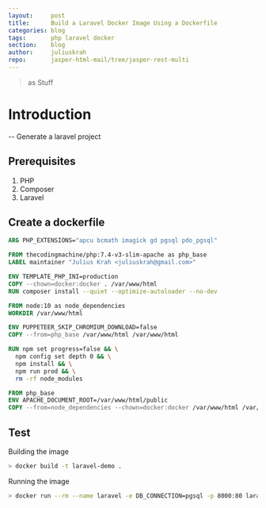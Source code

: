 ```yaml
---
layout:     post
title:      Build a Laravel Docker Image Using a Dockerfile
categories: blog
tags:       php laravel docker
section:    blog
author:     juliuskrah
repo:       jasper-html-mail/tree/jasper-rest-multi
---
```


> as Stuff

# Introduction

-- Generate a laravel project

## Prerequisites

1. PHP
2. Composer
3. Laravel

## Create a dockerfile

```dockerfile
ARG PHP_EXTENSIONS="apcu bcmath imagick gd pgsql pdo_pgsql"

FROM thecodingmachine/php:7.4-v3-slim-apache as php_base
LABEL maintainer "Julius Krah <juliuskrah@gmail.com>"

ENV TEMPLATE_PHP_INI=production
COPY --chown=docker:docker . /var/www/html
RUN composer install --quiet --optimize-autoloader --no-dev

FROM node:10 as node_dependencies
WORKDIR /var/www/html

ENV PUPPETEER_SKIP_CHROMIUM_DOWNLOAD=false
COPY --from=php_base /var/www/html /var/www/html

RUN npm set progress=false && \
  npm config set depth 0 && \
  npm install && \
  npm run prod && \
  rm -rf node_modules

FROM php_base
ENV APACHE_DOCUMENT_ROOT=/var/www/html/public
COPY --from=node_dependencies --chown=docker:docker /var/www/html /var/www/html
```

## Test

Building the image

```bash
> docker build -t laravel-demo .
```

Running the image

```bash
> docker run --rm --name laravel -e DB_CONNECTION=pgsql -p 8000:80 laravel-demo
```
